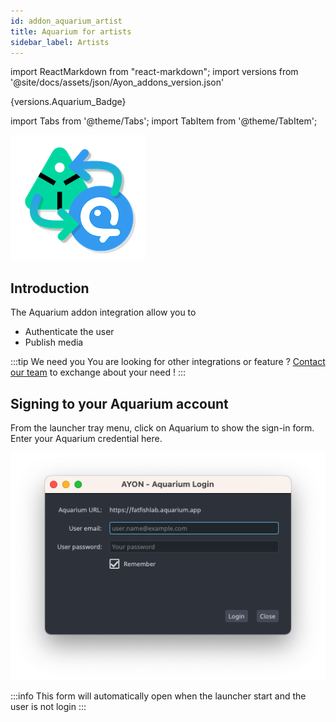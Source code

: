 ```yaml
---
id: addon_aquarium_artist
title: Aquarium for artists
sidebar_label: Artists
---
```


import ReactMarkdown from "react-markdown";
import versions from '@site/docs/assets/json/Ayon_addons_version.json'

<ReactMarkdown>
{versions.Aquarium_Badge}
</ReactMarkdown>

import Tabs from '@theme/Tabs';
import TabItem from '@theme/TabItem';

![Aquarium addon for Ayon](assets/aquarium/aquarium-ayon-logo.png)

## Introduction

The Aquarium addon integration allow you to

 - Authenticate the user
 - Publish media

:::tip We need you
You are looking for other integrations or feature ? [Contact our team](mailto:support@fatfi.sh) to exchange about your need !
:::

## Signing to your Aquarium account

From the launcher tray menu, click on Aquarium to show the sign-in form. Enter your Aquarium credential here.

![Ayon launcher sign-in](assets/aquarium/ayon-launcher-signin.png)

:::info
This form will automatically open when the launcher start and the user is not login
:::